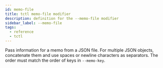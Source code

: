 ```yaml
---
id: memo-file
title: tctl memo-file modifier
description: definition for the --memo-file modifier
sidebar_label: --memo-file
tags:
  - reference
  - tctl
---
```


Pass information for a memo from a JSON file.
For multiple JSON objects, concatenate them and use spaces or newline characters as separators.
The order must match the order of keys in `--memo-key`.
